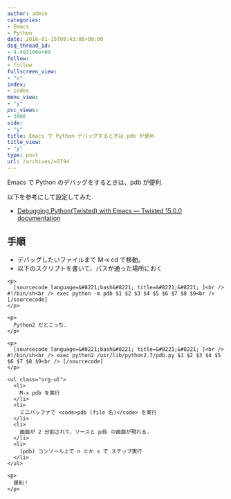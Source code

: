 ```yaml
---
author: admin
categories:
- Emacs
- Python
date: 2016-01-15T09:43:00+00:00
dsq_thread_id:
- 4.493106e+09
follow:
- follow
fullscreen_view:
- "n"
index:
- index
menu_view:
- "y"
pvc_views:
- 3908
side:
- "y"
title: Emacs で Python デバッグするときは pdb が便利
title_view:
- "y"
type: post
url: /archives/=5794
---
```


Emacs で Python のデバッグをするときは、pdb が便利. 

以下を参考にして設定してみた. 

<ul class="org-ul">
  <li>
    <a href="https://twistedmatrix.com/documents/15.0.0/core/howto/debug-with-emacs.html">Debugging Python(Twisted) with Emacs — Twisted 15.0.0 documentation</a>
  </li>
</ul>

<div id="outline-container-orgheadline1" class="outline-2">
  <h2 id="orgheadline1">
    手順
  </h2>
  
  <div class="outline-text-2" id="text-orgheadline1">
    <ul class="org-ul">
      <li>
        デバッグしたいファイルまで M-x cd で移動。
      </li>
      <li>
        以下のスクリプトを書いて、パスが通った場所におく
      </li>
    </ul>
    
    <p>
      [sourcecode language=&#8221;bash&#8221; title=&#8221;&#8221; ]<br /> #!/bin/sh<br /> exec python -m pdb $1 $2 $3 $4 $5 $6 $7 $8 $9<br /> [/sourcecode]
    </p>
    
    <p>
      Python2 だとこっち.
    </p>
    
    <p>
      [sourcecode language=&#8221;bash&#8221; title=&#8221;&#8221; ]<br /> #!/bin/sh<br /> exec python2 /usr/lib/python2.7/pdb.py $1 $2 $3 $4 $5 $6 $7 $8 $9<br /> [/sourcecode]
    </p>
    
    <ul class="org-ul">
      <li>
        M-x pdb を実行
      </li>
      <li>
        ミニバッファで <code>pdb (file 名)</code> を実行
      </li>
      <li>
        画面が 2 分割されて、ソースと pdb の画面が現れる.
      </li>
      <li>
        (pdb) コンソール上で n とか s で ステップ実行
      </li>
    </ul>
    
    <p>
      便利！
    </p>
  </div>
</div>